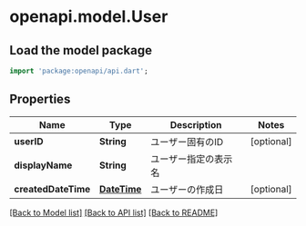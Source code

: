 # openapi.model.User

## Load the model package
```dart
import 'package:openapi/api.dart';
```

## Properties
Name | Type | Description | Notes
------------ | ------------- | ------------- | -------------
**userID** | **String** | ユーザー固有のID | [optional] 
**displayName** | **String** | ユーザー指定の表示名 | 
**createdDateTime** | [**DateTime**](DateTime.md) | ユーザーの作成日 | [optional] 

[[Back to Model list]](../README.md#documentation-for-models) [[Back to API list]](../README.md#documentation-for-api-endpoints) [[Back to README]](../README.md)


